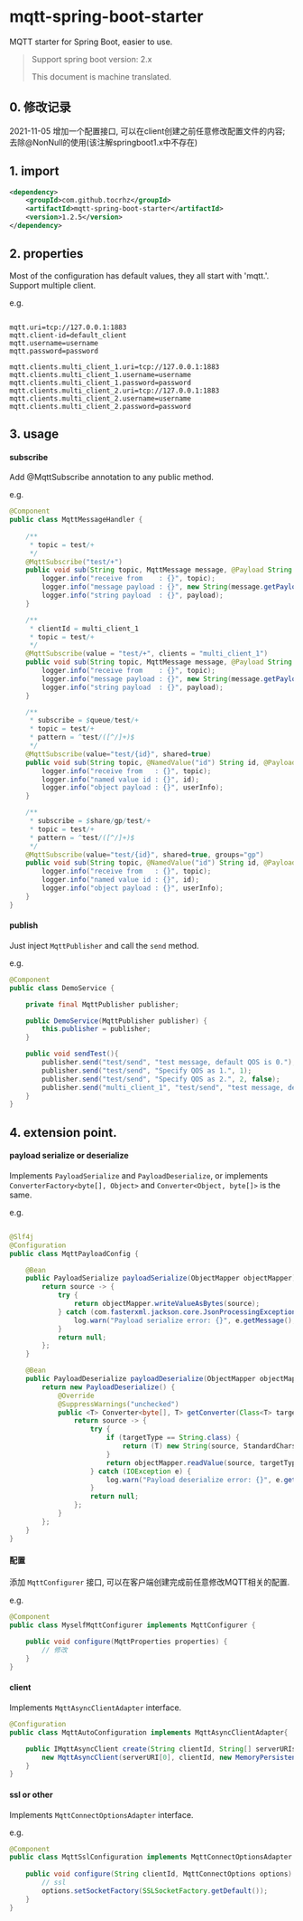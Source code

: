 # mqtt-spring-boot-starter

MQTT starter for Spring Boot, easier to use.

> Support spring boot version: 2.x
>
> This document is machine translated.

## 0. 修改记录

2021-11-05 增加一个配置接口, 可以在client创建之前任意修改配置文件的内容; 去除@NonNull的使用(该注解springboot1.x中不存在)

## 1. import

```xml
<dependency>
    <groupId>com.github.tocrhz</groupId>
    <artifactId>mqtt-spring-boot-starter</artifactId>
    <version>1.2.5</version>
</dependency>
```

## 2. properties

Most of the configuration has default values, they all start with 'mqtt.'.
Support multiple client.

e.g.

```properties

mqtt.uri=tcp://127.0.0.1:1883
mqtt.client-id=default_client
mqtt.username=username
mqtt.password=password

mqtt.clients.multi_client_1.uri=tcp://127.0.0.1:1883
mqtt.clients.multi_client_1.username=username
mqtt.clients.multi_client_1.password=password
mqtt.clients.multi_client_2.uri=tcp://127.0.0.1:1883
mqtt.clients.multi_client_2.username=username
mqtt.clients.multi_client_2.password=password

```

## 3. usage

#### subscribe

Add @MqttSubscribe annotation to any public method.

e.g.

```java
@Component
public class MqttMessageHandler {
    
    /**
     * topic = test/+
     */
    @MqttSubscribe("test/+")
    public void sub(String topic, MqttMessage message, @Payload String payload) {
        logger.info("receive from    : {}", topic);
        logger.info("message payload : {}", new String(message.getPayload(), StandardCharsets.UTF_8));
        logger.info("string payload  : {}", payload);
    }

    /**
     * clientId = multi_client_1
     * topic = test/+
     */
    @MqttSubscribe(value = "test/+", clients = "multi_client_1")
    public void sub(String topic, MqttMessage message, @Payload String payload) {
        logger.info("receive from    : {}", topic);
        logger.info("message payload : {}", new String(message.getPayload(), StandardCharsets.UTF_8));
        logger.info("string payload  : {}", payload);
    }

    /**
     * subscribe = $queue/test/+
     * topic = test/+
     * pattern = ^test/([^/]+)$
     */
    @MqttSubscribe(value="test/{id}", shared=true)
    public void sub(String topic, @NamedValue("id") String id, @Payload UserInfo userInfo) {
        logger.info("receive from   : {}", topic);
        logger.info("named value id : {}", id);
        logger.info("object payload : {}", userInfo);
    }

    /**
     * subscribe = $share/gp/test/+
     * topic = test/+
     * pattern = ^test/([^/]+)$
     */
    @MqttSubscribe(value="test/{id}", shared=true, groups="gp")
    public void sub(String topic, @NamedValue("id") String id, @Payload UserInfo userInfo) {
        logger.info("receive from   : {}", topic);
        logger.info("named value id : {}", id);
        logger.info("object payload : {}", userInfo);
    }
}
```

#### publish

Just inject `MqttPublisher` and call the `send` method.

e.g.

```java
@Component
public class DemoService {

    private final MqttPublisher publisher;

    public DemoService(MqttPublisher publisher) {
        this.publisher = publisher;
    }

    public void sendTest(){
        publisher.send("test/send", "test message, default QOS is 0.");
        publisher.send("test/send", "Specify QOS as 1.", 1);
        publisher.send("test/send", "Specify QOS as 2.", 2, false);
        publisher.send("multi_client_1", "test/send", "test message, default QOS is 0.");
    }
}
```

## 4. extension point.

#### payload serialize or deserialize

Implements `PayloadSerialize` and `PayloadDeserialize`,
or implements `ConverterFactory<byte[], Object>` and `Converter<Object, byte[]>` is the same.

e.g.

```java

@Slf4j
@Configuration
public class MqttPayloadConfig {

    @Bean
    public PayloadSerialize payloadSerialize(ObjectMapper objectMapper) {
        return source -> {
            try {
                return objectMapper.writeValueAsBytes(source);
            } catch (com.fasterxml.jackson.core.JsonProcessingException e) {
                log.warn("Payload serialize error: {}", e.getMessage(), e);
            }
            return null;
        };
    }

    @Bean
    public PayloadDeserialize payloadDeserialize(ObjectMapper objectMapper) {
        return new PayloadDeserialize() {
            @Override
            @SuppressWarnings("unchecked")
            public <T> Converter<byte[], T> getConverter(Class<T> targetType) {
                return source -> {
                    try {
                        if (targetType == String.class) {
                            return (T) new String(source, StandardCharsets.UTF_8);
                        }
                        return objectMapper.readValue(source, targetType);
                    } catch (IOException e) {
                        log.warn("Payload deserialize error: {}", e.getMessage(), e);
                    }
                    return null;
                };
            }
        };
    }
}
```

#### 配置

添加 `MqttConfigurer` 接口, 可以在客户端创建完成前任意修改MQTT相关的配置.

e.g.

```java
@Component
public class MyselfMqttConfigurer implements MqttConfigurer { 
    
    public void configure(MqttProperties properties) {
        // 修改
    }
}
```

#### client 

Implements `MqttAsyncClientAdapter` interface.

```java
@Configuration
public class MqttAutoConfiguration implements MqttAsyncClientAdapter{

    public IMqttAsyncClient create(String clientId, String[] serverURIs) throws MqttException {
        new MqttAsyncClient(serverURI[0], clientId, new MemoryPersistence());
    }
}
```


#### ssl or other

Implements `MqttConnectOptionsAdapter` interface.

e.g.

```java
@Component
public class MqttSslConfiguration implements MqttConnectOptionsAdapter { 
    
    public void configure(String clientId, MqttConnectOptions options) {
        // ssl
        options.setSocketFactory(SSLSocketFactory.getDefault());
    }
}
```


